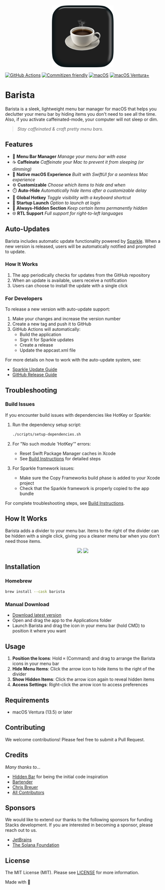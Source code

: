 <p align="center"><img src="src/assets/icon_512@2x.png" alt="Barista Logo" width="200" height="200"></p>

[![GitHub Actions][github-actions-src]][github-actions-href]
[![Commitizen friendly](https://img.shields.io/badge/commitizen-friendly-brightgreen.svg)](http://commitizen.github.io/cz-cli/)
[![macOS](https://img.shields.io/badge/platform-macOS-lightgrey.svg)](https://img.shields.io/badge/platform-macOS-lightgrey.svg)
[![macOS Ventura+](https://img.shields.io/badge/requirements-macOS%20Ventura+-ff69b4.svg)](https://img.shields.io/badge/requirements-macOS%20Ventura+-ff69b4.svg)

# Barista

Barista is a sleek, lightweight menu bar manager for macOS that helps you declutter your menu bar by hiding items you don't need to see all the time. Also, if you activate caffeinated-mode, your computer will not sleep or dim.

> _Stay caffeinated & craft pretty menu bars._

## Features

- 🔄 **Menu Bar Manager** _Manage your menu bar with ease_
- ☕ **Caffeinate** _Caffeinate your Mac to prevent it from sleeping (or dimming)_
- 🍎 **Native macOS Experience** _Built with SwiftUI for a seamless Mac experience_
- ⚙️ **Customizable** _Choose which items to hide and when_
- ⏱️ **Auto-Hide** _Automatically hide items after a customizable delay_
- 🔑 **Global Hotkey** _Toggle visibility with a keyboard shortcut_
- 🚀 **Startup Launch** _Option to launch at login_
- 🌙 **Always-Hidden Section** _Keep certain items permanently hidden_
- 🌐 **RTL Support** _Full support for right-to-left languages_

## Auto-Updates

Barista includes automatic update functionality powered by [Sparkle](https://sparkle-project.org/). When a new version is released, users will be automatically notified and prompted to update.

### How It Works

1. The app periodically checks for updates from the GitHub repository
2. When an update is available, users receive a notification
3. Users can choose to install the update with a single click

### For Developers

To release a new version with auto-update support:

1. Make your changes and increase the version number
2. Create a new tag and push it to GitHub
3. GitHub Actions will automatically:
   - Build the application
   - Sign it for Sparkle updates
   - Create a release
   - Update the appcast.xml file

For more details on how to work with the auto-update system, see:

- [Sparkle Update Guide](docs/SPARKLE_UPDATES.md)
- [GitHub Release Guide](docs/GITHUB_UPDATES.md)

## Troubleshooting

### Build Issues

If you encounter build issues with dependencies like HotKey or Sparkle:

1. Run the dependency setup script:

   ```bash
   ./scripts/setup-dependencies.sh
   ```

2. For "No such module 'HotKey'" errors:
   - Reset Swift Package Manager caches in Xcode
   - See [Build Instructions](docs/BUILD_INSTRUCTIONS.md) for detailed steps

3. For Sparkle framework issues:
   - Make sure the Copy Frameworks build phase is added to your Xcode project
   - Check that the Sparkle framework is properly copied to the app bundle

For complete troubleshooting steps, see [Build Instructions](docs/BUILD_INSTRUCTIONS.md).

## How It Works

Barista adds a divider to your menu bar. Items to the right of the divider can be hidden with a single click, giving you a cleaner menu bar when you don't need those items.

<p align="center">
 <img width="400" src="src/assets/screen1.png">
 <img width="400" src="src/assets/screen2.png">
</p>

## Installation

<!-- ### App Store

[![AppStore](src/assets/appstore.svg)](https://itunes.apple.com/app/...) -->

### Homebrew

```bash
brew install --cask barista
```

### Manual Download

- [Download latest version](https://github.com/stacksjs/barista/releases/latest)
- Open and drag the app to the Applications folder
- Launch Barista and drag the icon in your menu bar (hold CMD) to position it where you want

## Usage

1. **Position the Icons**: Hold `⌘` (Command) and drag to arrange the Barista icons in your menu bar
2. **Hide Menu Items**: Click the arrow icon to hide items to the right of the divider
3. **Show Hidden Items**: Click the arrow icon again to reveal hidden items
4. **Access Settings**: Right-click the arrow icon to access preferences

## Requirements

- macOS Ventura (13.5) or later

## Contributing

We welcome contributions! Please feel free to submit a Pull Request.

## Credits

_Many thanks to..._

- [Hidden Bar](https://github.com/dwarvesf/hidden) for being the initial code inspiration
- [Bartender](https://www.macbartender.com)
- [Chris Breuer](https://github.com/chrisbbreuer)
- [All Contributors](../../contributors)

## Sponsors

We would like to extend our thanks to the following sponsors for funding Stacks development. If you are interested in becoming a sponsor, please reach out to us.

- [JetBrains](https://www.jetbrains.com/)
- [The Solana Foundation](https://solana.com/)

## License

The MIT License (MIT). Please see [LICENSE](LICENSE.md) for more information.

Made with 💙

<!-- Badges -->
[github-actions-src]: https://img.shields.io/github/actions/workflow/status/stacksjs/barista/ci.yml?style=flat-square&branch=main
[github-actions-href]: https://github.com/stacksjs/barista/actions?query=workflow%3Aci
